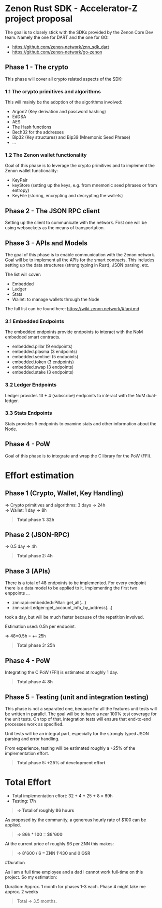 # Zenon Rust SDK - Accelerator-Z project proposal


The goal is to closely stick with the SDKs provided by the Zenon Core Dev team. Namely the one for DART and the one for GO:

- https://github.com/zenon-network/znn_sdk_dart
- https://github.com/zenon-network/go-zenon


## Phase 1 - The crypto

This phase will cover all crypto related aspects of the SDK:

### 1.1 The crypto primitives and algorithms

This will mainly be the adoption of the algorithms involved:
- Argon2 (Key derivation and password hashing)
- EdDSA
- AES
- The Hash functions
- Bech32 for the addresses
- Bip32 (Key structures) and Bip39 (Mnemonic Seed Phrase)
- ...

### 1.2 The Zenon wallet functionality

Goal of this phase is to leverage the crypto primitives and to implement the Zenon wallet functionality:
- KeyPair
- keyStore (setting up the keys, e.g. from mnemonic seed phrases or from entropy)
- KeyFile (storing, encrypting and decrypting the wallets)


## Phase 2 - The JSON RPC client

Setting up the client to communicate with the network. First one will be using websockets as the means of transportation.

## Phase 3 - APIs and Models

The goal of this phase is to enable communication with the Zenon network. Goal will be to implement all the APIs for the smart contracts. This includes setting up the data structures (strong typing in Rust), JSON parsing, etc.

The list will cover:

- Embedded
- Ledger
- Stats
- Wallet: to manage wallets through the Node

The full list can be found here: https://wiki.zenon.network/#!api.md

### 3.1 Embedded Endpoints

The embedded endpoints provide endpoints to interact with the NoM embedded smart contracts.

- embedded.pillar (9 endpoints)
- embedded.plasma (3 endpoints)
- embedded.sentinel (5 endpoints)
- embedded.token (3 endpoints)
- embedded.swap (3 endpoints)
- embedded.stake (3 endpoints)

### 3.2 Ledger Endpoints

Ledger provides 13 + 4 (subscribe) endpoints to interact with the NoM dual-ledger.

### 3.3 Stats Endpoints

Stats provides 5 endpoints to examine stats and other information about the Node.

## Phase 4 - PoW

Goal of this phase is to integrate and wrap the C library for the PoW (FFI).

# Effort estimation

## Phase 1 (Crypto, Wallet, Key Handling)
=> Crypto primitives and algorithms: 3 days -> 24h \
=> Wallet: 1 day -> 8h

> **Total phase 1: 32h**

## Phase 2 (JSON-RPC)
=> 0.5 day -> 4h

> **Total phase 2: 4h**

## Phase 3 (APIs)

There is a total of 48 endpoints to be implemented. For every endpoint there is a data model to be applied to it. Implementing the first two enppoints ...

- znn::api::embedded::Pillar::get_all(...)
- znn::api::Ledger::get_account_info_by_address(...)

took a day, but will be much faster because of the repetition involved. 

Estimation used: 0.5h per endpoint.

=> 48*0.5h = +- 25h

> **Total phase 3: 25h**

## Phase 4 - PoW

Integrating the C PoW (FFI) is estimated at roughly 1 day.

> **Total phase 4: 8h**

## Phase 5 - Testing (unit and integration testing)

This phase is not a separated one, because for all the features unit tests will be written in parallel. The goal will be to have a near 100% test coverage for the unit tests. On top of that, integration tests will ensure that end-to-end processes work as specified.

Unit tests will be an integral part, especially for the strongly typed JSON parsing and error handling. 

From experience, testing will be estimated roughly a +25% of the implementation effort.

> **Total phase 5: +25% of development effort**

# Total Effort

- Total implementation effort: 32 + 4 + 25 + 8 = 69h
- Testing:  17h

>**=> Total of roughly 86 hours**

As proposed by the community, a generous hourly rate of $100 can be applied.

>**=> 86h * 100 = $8'600**

At the current price of roughly $6 per ZNN this makes: 

>**=> 8'600 / 6 = ZNN 1'430 and 0 QSR**

#Duration

As I am a full time employee and a dad I cannot work full-time on this project. So my estimation:

Duration: Approx. 1 month for phases 1-3 each. Phase 4 might take me approx. 2 weeks

>Total => 3.5 months.
